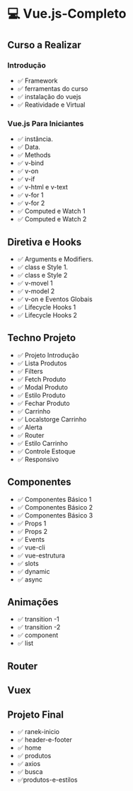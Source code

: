 # :computer: Vue.js-Completo #
## Curso a Realizar 

### Introdução
- :white_check_mark: Framework
- :white_check_mark: ferramentas do curso
- :white_check_mark: instalação do vuejs
- :white_check_mark: Reatividade e Virtual


### Vue.js Para Iniciantes
- :white_check_mark: instância.
- :white_check_mark: Data.
- :white_check_mark: Methods
- :white_check_mark: v-bind
- :white_check_mark: v-on
- :white_check_mark: v-if
- :white_check_mark: v-html e v-text
- :white_check_mark: v-for 1
- :white_check_mark: v-for 2
- :white_check_mark: Computed e Watch 1
- :white_check_mark: Computed e Watch 2

## Diretiva e Hooks
- :white_check_mark: Arguments e Modifiers.
- :white_check_mark: class e Style 1.
- :white_check_mark: class e Style 2
- :white_check_mark: v-movel 1
- :white_check_mark: v-model 2
- :white_check_mark: v-on e Eventos Globais
- :white_check_mark: Lifecycle Hooks 1
- :white_check_mark: Lifecycle Hooks 2

## Techno Projeto
- :white_check_mark: Projeto Introdução
- :white_check_mark: Lista Produtos
- :white_check_mark: Filters
- :white_check_mark: Fetch Produto
- :white_check_mark: Modal Produto
- :white_check_mark: Estilo Produto
- :white_check_mark: Fechar Produto
- :white_check_mark: Carrinho
- :white_check_mark: Localstorge Carrinho
- :white_check_mark: Alerta
- :white_check_mark: Router
- :white_check_mark: Estilo Carrinho
- :white_check_mark: Controle Estoque
- :white_check_mark: Responsivo
## Componentes
- :white_check_mark: Componentes Básico 1
- :white_check_mark: Componentes Básico 2
- :white_check_mark: Componentes Básico 3
- :white_check_mark: Props 1
- :white_check_mark: Props 2
- :white_check_mark: Events
- :white_check_mark: vue-cli
- :white_check_mark: vue-estrutura
- :white_check_mark: slots
- :white_check_mark: dynamic
- :white_check_mark: async
## Animações
- :white_check_mark: transition -1
- :white_check_mark: transition -2
- :white_check_mark: component
- :white_check_mark: list

## Router

## Vuex

## Projeto Final
- :white_check_mark: ranek-inicio 
- :white_check_mark: header-e-footer
- :white_check_mark: home
- :white_check_mark: produtos 
- :white_check_mark: axios
- :white_check_mark: busca
- ✅produtos-e-estilos


